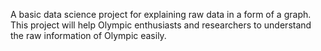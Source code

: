 A basic data science project for explaining raw data in a form of a graph. This project will help Olympic enthusiasts and researchers to understand the raw information of Olympic easily.
